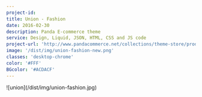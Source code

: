 ```yaml
---
project-id:
title: Union - Fashion
date: 2016-02-30
description: Panda E-commerce theme
service: Design, Liquid, JSON, HTML, CSS and JS code
project-url: 'http://www.pandacommerce.net/collections/theme-store/products/union?variant=236225&template=preview'
image: '/dist/img/union-fashion-new.png'
classes: 'desktop-chrome'
color: '#FFF'
BGcolor: '#ACDACF'
---
```

<div class="half" markdown="1">
  ![union](/dist/img/union-fashion.jpg)
</div>